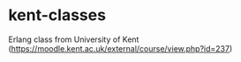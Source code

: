 # kent-classes
Erlang class from University of Kent (https://moodle.kent.ac.uk/external/course/view.php?id=237)
